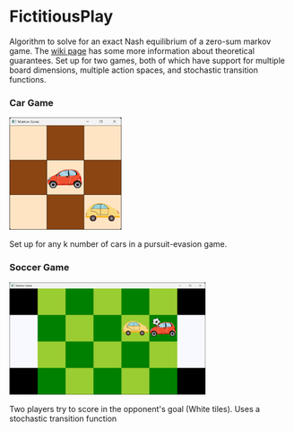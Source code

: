 <h1>FictitiousPlay</h1>
<p>Algorithm to solve for an exact Nash equilibrium of a zero-sum 
markov game. The <a href="https://en.wikipedia.org/wiki/Fictitious_play" target="_blank">wiki page</a> 
has some more information about theoretical guarantees. Set up for 
two games, both of which have support for multiple board dimensions, multiple action spaces, and stochastic transition
functions.</p>
<h3>Car Game</h3>
<img src="screenshots\\carGame.png" alt="Example board" width="200" height="200">
<p>Set up for any k number of cars in a pursuit-evasion game.</p>

<h3>Soccer Game</h3>
<img src="screenshots\\soccerGame.png" alt="Example board" width="350" height="200">
<p>Two players try to score in the opponent's goal (White tiles).
Uses a stochastic transition function</p>
